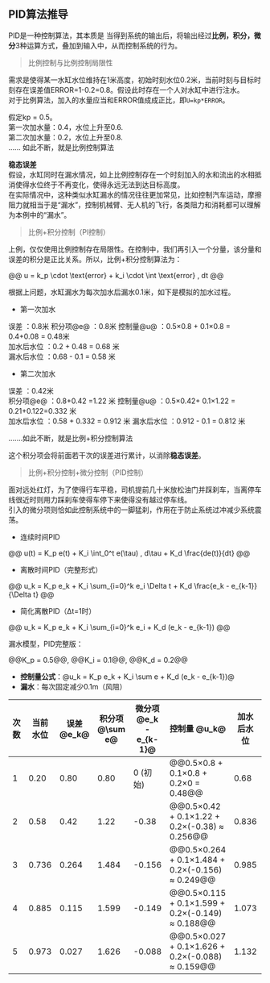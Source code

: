 


## PID算法推导

PID是一种控制算法，其本质是 当得到系统的输出后，将输出经过**比例，积分，微分**3种运算方式，叠加到输入中，从而控制系统的行为。   

> 比例控制与比例控制局限性   

需求是使得某一水缸水位维持在1米高度，初始时刻水位0.2米，当前时刻与目标时刻存在误差值ERROR=1-0.2=0.8。假设此时存在一个人对水缸中进行注水。   
对于比例算法，加入的水量应当和ERROR值成成正比，即`U=kp*ERROR`。     

假定kp = 0.5。   
第一次加水量：0.4，水位上升至0.6.   
第二次加水量：0.2，水位上升至0.8.   
......   如此不断，就是比例控制算法    


**稳态误差**       
假设，水缸同时在漏水情况，如上比例控制存在一个时刻加入的水和流出的水相抵消使得水位终于不再变化，使得永远无法到达目标高度。   
在实际情况中，这种类似水缸漏水的情况往往更加常见，比如控制汽车运动，摩擦阻力就相当于是“漏水”，控制机械臂、无人机的飞行，各类阻力和消耗都可以理解为本例中的“漏水”。    

> 比例+积分控制（PI控制）    

上例，仅仅使用比例控制存在局限性。在控制中，我们再引入一个分量，该分量和误差的积分是正比关系。所以，比例+积分控制算法为：

@@
u = k_p \cdot \text{error} + k_i \cdot \int \text{error} \, dt
@@   

根据上问题，水缸漏水为每次加水后漏水0.1米，如下是模拟的加水过程。   

* 第一次加水   

误差 ：0.8米
积分项@e@ ：0.8米
控制量@u@ ：0.5×0.8 + 0.1×0.8 = 0.4+0.08 = 0.48米          
加水后水位 ：0.2 + 0.48 = 0.68 米  
漏水后水位 ：0.68 - 0.1 = 0.58 米     

* 第二次加水   

误差 ：0.42米  
积分项@e@ ：0.8+0.42 =1.22 米
控制量@u@ ：0.5×0.42+ 0.1×1.22 = 0.21+0.122=0.332 米  
加水后水位 ：0.58 + 0.332 = 0.912 米
漏水后水位 ：0.912 - 0.1 = 0.812 米

.......如此不断，就是比例+积分控制算法      

这个积分项会将前面若干次的误差进行累计，以消除**稳态误差**。       


> 比例+积分控制+微分控制（PID控制）    

面对远处红灯，为了使得行车平稳，司机提前几十米放松油门并踩刹车，当离停车线很近时则用力踩刹车使得车停下来使得没有越过停车线。    
引入的微分项则恰如此控制系统中的一脚猛刹，作用在于防止系统过冲减少系统震荡。      

* 连续时间PID

@@
u(t) = K_p e(t) + K_i \int_0^t e(\tau) \, d\tau + K_d \frac{de(t)}{dt}
@@


* 离散时间PID（完整形式）   

@@
u_k = K_p e_k + K_i \sum_{i=0}^k e_i \Delta t + K_d \frac{e_k - e_{k-1}}{\Delta t}
@@  

* 简化离散PID（Δt=1时）   

@@
u_k = K_p e_k + K_i \sum_{i=0}^k e_i + K_d (e_k - e_{k-1})
@@  


漏水模型，PID完整版：   

@@K_p = 0.5@@, @@K_i = 0.1@@, @@K_d = 0.2@@      


* **控制量公式**：@u_k = K_p e_k + K_i \sum e + K_d (e_k - e_{k-1})@   
* **漏水**：每次固定减少0.1m（风阻）  



| 次数 | 当前水位 | 误差 @e_k@ | 积分项 @\sum e@ | 微分项 @e_k - e_{k-1}@ | 控制量 @u_k@ | 加水后水位 | 漏水后水位 |
|------|----------|-------------|-------------------|--------------------------|----------------|------------|------------|
| 1    | 0.20     | 0.80        | 0.80              | 0 (初始)                 | @@0.5×0.8 + 0.1×0.8 + 0.2×0 = 0.48@@ | 0.68       | 0.58       |
| 2    | 0.58     | 0.42        | 1.22              | -0.38                    | @@0.5×0.42 + 0.1×1.22 + 0.2×(-0.38) ≈ 0.256@@ | 0.836      | 0.736      |
| 3    | 0.736    | 0.264       | 1.484             | -0.156                   | @@0.5×0.264 + 0.1×1.484 + 0.2×(-0.156) ≈ 0.249@@ | 0.985      | 0.885      |
| 4    | 0.885    | 0.115       | 1.599             | -0.149                   | @@0.5×0.115 + 0.1×1.599 + 0.2×(-0.149) ≈ 0.188@@ | 1.073      | 0.973      |
| 5    | 0.973    | 0.027       | 1.626             | -0.088                   | @@0.5×0.027 + 0.1×1.626 + 0.2×(-0.088) ≈ 0.159@@ | 1.132      | 1.032      |


